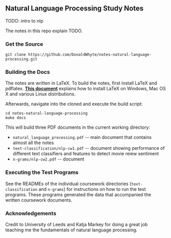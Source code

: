 ## Natural Language Processing Study Notes

TODO: intro to nlp

The notes in this repo explain TODO.

### Get the Source

```
git clone https://github.com/DonaldWhyte/notes-natural-language-processing.git
```

### Building the Docs

The notes are written in LaTeX. To build the notes, first install LaTeX and
pdflatex. [**This document**](https://en.wikibooks.org/wiki/LaTeX/Installation)
explains how to install LaTeX on Windows, Mac OS X and various Linux
distributions.

Afterwards, navigate into the cloned and execute the build script:

```
cd notes-natural-language-processing
make docs
```

This will build three PDF documents in the current working directory:

* `natural_language_processing.pdf` -- main document that contains almost all the notes
* `text-classification/nlp-cw1.pdf` -- document showing performance of different text classifiers and features to detect movie reiew sentiment
* `n-grams/nlp-cw2.pdf` -- document 

### Executing the Test Programs

See the READMEs of the individual coursework directories (`text-classification`
and `n-grams`) for instructions on how to run the test programs. These programs
generated the data that accompanied the written coursework documents.

### Acknowledgements

Credit to University of Leeds and Katja Markey for doing a great job
teaching me the fundamentals of natural language processing.
